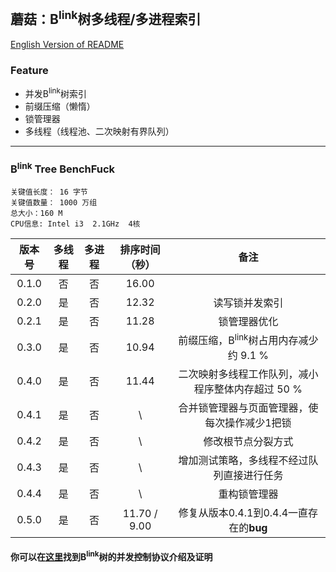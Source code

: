 ## 蘑菇：B<sup>link</sup>树多线程/多进程索引
[English Version of README](./README.en.md)


### Feature
+ 并发B<sup>link</sup>树索引
+ 前缀压缩（懒惰）
+ 锁管理器
+ 多线程（线程池、二次映射有界队列）

******

### B<sup>link</sup> Tree BenchFuck
`关键值长度： 16 字节`  
`关键值数量： 1000 万组`  
`总大小：160 M`  
`CPU信息: Intel i3  2.1GHz  4核`

| 版本号 | 多线程 | 多进程 | 排序时间（秒）|           备注             |
|:------:|:-----:|:-----:|:-----------:|:---------------------------:|
| 0.1.0  |  否  |  否  |   16.00    ||
| 0.2.0  |  是  |  否  |   12.32    |         读写锁并发索引          |
| 0.2.1  |  是  |  否  |   11.28    |         锁管理器优化            |
| 0.3.0  |  是  |  否  |   10.94    |前缀压缩，B<sup>link</sup>树占用内存减少约 9.1 %|
| 0.4.0  |  是  |  否  |   11.44    |二次映射多线程工作队列，减小程序整体内存超过 50 %|
| 0.4.1  |  是  |  否  |     \      |合并锁管理器与页面管理器，使每次操作减少1把锁|
| 0.4.2  |  是  |  否  |     \      |修改根节点分裂方式|
| 0.4.3  |  是  |  否  |     \      |增加测试策略，多线程不经过队列直接进行任务|
| 0.4.4  |  是  |  否  |     \      |重构锁管理器|
| 0.5.0  |  是  |  否  |11.70 / 9.00|修复从版本0.4.1到0.4.4一直存在的**bug**|


#### 你可以在[这里](https://zhuanlan.zhihu.com/p/24800198)找到B<sup>link</sup>树的并发控制协议介绍及证明
